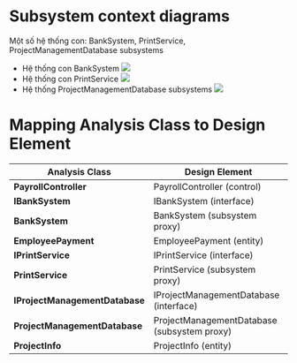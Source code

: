 # Subsystem context diagrams
Một số hệ thống con: BankSystem, PrintService, ProjectManagementDatabase subsystems
- Hệ thống con BankSystem
![](https://www.planttext.com/api/plantuml/png/j5HBRiCW4Dtx5ADicaZD1ImhYjAaKZPLrIohBZ2Un2WOBC1ghAedww97wXKA-5Di9ykoi81vRzxC0_ppzRtMXYXJ5Jmop7243H5dEDJQO04FKXYyc2Wg2JsJ4yBiIdG67n7OSGTxkrP7GX6EKe791yayXlM8lGkrYHf-CumYGXzHFLOYqtD2gQo4UQgA55KC1wEOEDq3ATnk35jPfHpl6nAXXacn9GPjm7uNCMoav4Y4J_yPjLMwifNa71LGJhJsstu6pwHsaG2H9BHVh5Q3IaibAMfjEGKACryCLNR2sbctUPqTkwBaiaQ4bX38Tg4sOaNHitl1FcjelwvItSni9PTwqanWS9ACmADM_j_qrjckzXl6_vNh9zF-Nv0J9wXpLZRywP4jNtEMPIZUbglmbjr23r4GGwNnPceB7X-M9PIPxRpXZAEECMmk1gQxkuCPf7MerMAkwtIaHYceUTg3VsVsR3IyCvDx_7v429onzgvHPEuVy0i00F__0m00)
- Hệ thống con PrintService
![](https://www.planttext.com/api/plantuml/png/h5FBJiCm4BpdArQzq4hq1wAege0UUglQ8-BWEbjYrR53l856Y2_Zm2Vn2zYE4-NHtl39oUpCpexjt--VjI5MKfNBY0H9X5qf5C41otV14Hwr8hnG51MCdzahmkmgFeFF2EowWwtzBa_CGYTT0cKZGLybkfgj1rknHgDPXGDshEOPylCSyqBg6Z66JTZT0yjrfIY69rqT9IvYUD1Q8bDUv2iAVfp1Kak99N39ZF6__GwikaDw5Kd2ku_LQkH7SpJ6-ztZMuM6vejXguso2TP1t4tVUdMTSbJKwzr20R6TqRExhftgC6zJ7Krj27Ddw59FP-hdcIIZyibC_vDn218EJQiREGVKclARwQHxb8o4LYOJHSEVdj3oEHDfYkfbkHfUdblrupg8eJ9uKzwMZu_64egKKU2CKSSO3XY3CErrmHIETRzNgBdUfoK5TttNr-RmpuXnCl0XAFESxOGqoCX6lKQLkiV-1m00__y30000)
- Hệ thống ProjectManagementDatabase subsystems
![](https://www.planttext.com/api/plantuml/png/l5JDJeD04Bxp59DUR0zz0K98azP34pMDzMOyBCiKLc4XkqCiCJwP1n_9Lt1PVYoqe2SvxRBVptmp2ryVdojDJ56H9Wu9IX1sAdj6Jd3B98imHKcmOSG2fX7McIGyakFaZB-OKvZz0Js3DmVCSmLRirS7nX4EcGAA9yqiHtICRGFzGNO-jNpzH4ZhcAa8xueqGANd2nTkX2PlJqh8oEz36yqD4XE9dlCJfWirm_0RbAM-EqsMAfpAaWGLy8HfRL_R5Jo853bJuGd4ytYtyVrUnRdAE6hTakQBli-rD6Cf6-MgRItmWg6nGGllB3gPgJdf8j2b9aohMexbMPxnpdlUW3l8zc_JsB6oQYxiwrhE4jJ7pQcfsYxEktIF2IEHIHsBlEPVcENoCHPXYF9fwK_Sob7s90jSA3IEMnjoDsm3pKD60xJ5zFEw87HxpJ24eBI4FcQWtA9hxV5oVqrZFs36ISEheDYgJU1jxQCTDMDQeGohNzKt0000__y30000)
# Mapping Analysis Class to Design Element


| **Analysis Class**               | **Design Element**                     |
|----------------------------------|----------------------------------------|
| **PayrollController**            | PayrollController (control)            |
| **IBankSystem**                  | IBankSystem (interface)                |
| **BankSystem**                   | BankSystem (subsystem proxy)           |
| **EmployeePayment**              | EmployeePayment (entity)               |
| **IPrintService**                | IPrintService (interface)              |
| **PrintService**                 | PrintService (subsystem proxy)         |
| **IProjectManagementDatabase**   | IProjectManagementDatabase (interface) |
| **ProjectManagementDatabase**    | ProjectManagementDatabase (subsystem proxy) |
| **ProjectInfo**                  | ProjectInfo (entity)                   |

